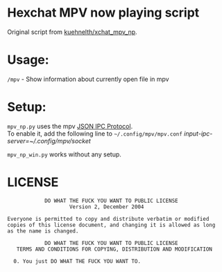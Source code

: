 # Hexchat MPV now playing script

Original script from [kuehnelth/xchat\_mpv\_np](https://github.com/kuehnelth/xchat_mpv_np).

Usage:
======

`/mpv` - Show information about currently open file in mpv

Setup:
======

`mpv_np.py` uses the mpv [JSON IPC Protocol](https://mpv.io/manual/stable/#json-ipc).  
To enable it, add the following line to `~/.config/mpv/mpv.conf` _input-ipc-server=~/.config/mpv/socket_

`mpv_np_win.py` works without any setup.

LICENSE
=======
                DO WHAT THE FUCK YOU WANT TO PUBLIC LICENSE
                        Version 2, December 2004
    
    Everyone is permitted to copy and distribute verbatim or modified
    copies of this license document, and changing it is allowed as long
    as the name is changed.
    
                DO WHAT THE FUCK YOU WANT TO PUBLIC LICENSE
       TERMS AND CONDITIONS FOR COPYING, DISTRIBUTION AND MODIFICATION

      0. You just DO WHAT THE FUCK YOU WANT TO.

